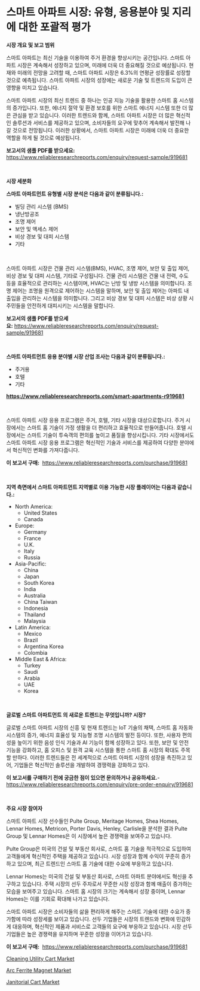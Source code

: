 <p><h1>스마트 아파트 시장: 유형, 응용분야 및 지리에 대한 포괄적 평가</h1></p><p><strong>시장 개요 및 보고 범위</strong></p>
<p><p>스마트 아파트는 최신 기술을 이용하여 주거 환경을 향상시키는 공간입니다. 스마트 아파트 시장은 계속해서 성장하고 있으며, 미래에 더욱 더 중요해질 것으로 예상됩니다. 현재와 미래의 전망을 고려할 때, 스마트 아파트 시장은 6.3%의 연평균 성장률로 성장할 것으로 예측됩니다. 스마트 아파트 시장의 성장에는 새로운 기술 및 트렌드의 도입이 큰 영향을 미치고 있습니다.</p><p>스마트 아파트 시장의 최신 트렌드 중 하나는 인공 지능 기술을 활용한 스마트 홈 시스템의 증가입니다. 또한, 에너지 절약 및 환경 보호를 위한 스마트 에너지 시스템 또한 더 많은 관심을 받고 있습니다. 이러한 트렌드와 함께, 스마트 아파트 시장은 더 많은 혁신적인 솔루션과 서비스를 제공하고 있으며, 소비자들의 요구에 맞추어 계속해서 발전해 나갈 것으로 전망됩니다. 이러한 상황에서, 스마트 아파트 시장은 미래에 더욱 더 중요한 역할을 하게 될 것으로 예상됩니다.</p></p>
<p><strong>보고서의 샘플 PDF를 받으세요:</strong> <a href="https://www.reliableresearchreports.com/enquiry/request-sample/919681">https://www.reliableresearchreports.com/enquiry/request-sample/919681</a></p>
<p>&nbsp;</p>
<p><strong>시장 세분화</strong></p>
<p><strong>스마트 아파트먼트 유형별 시장 분석은 다음과 같이 분류됩니다.:</strong></p>
<p><ul><li>빌딩 관리 시스템 (BMS)</li><li>냉난방공조</li><li>조명 제어</li><li>보안 및 액세스 제어</li><li>비상 경보 및 대피 시스템</li><li>기타</li></ul></p>
<p>&nbsp;</p>
<p><p>스마트 아파트 시장은 건물 관리 시스템(BMS), HVAC, 조명 제어, 보안 및 출입 제어, 비상 경보 및 대피 시스템, 기타로 구성됩니다. 건물 관리 시스템은 건물 내 전력, 수도 등을 효율적으로 관리하는 시스템이며, HVAC는 난방 및 냉방 시스템을 의미합니다. 조명 제어는 조명을 원격으로 제어하는 시스템을 말하며, 보안 및 출입 제어는 아파트 내 출입을 관리하는 시스템을 의미합니다. 그리고 비상 경보 및 대피 시스템은 비상 상황 시 주민들을 안전하게 대피시키는 시스템을 말합니다.</p></p>
<p><strong>보고서의 샘플 PDF를 받으세요:</strong>&nbsp;<a href="https://www.reliableresearchreports.com/enquiry/request-sample/919681">https://www.reliableresearchreports.com/enquiry/request-sample/919681</a></p>
<p>&nbsp;</p>
<p><strong> 스마트 아파트먼트 응용 분야별 시장 산업 조사는 다음과 같이 분류됩니다.:</strong></p>
<p><ul><li>주거용</li><li>호텔</li><li>기타</li></ul></p>
<p><strong><a href="https://www.reliableresearchreports.com/smart-apartments-r919681">https://www.reliableresearchreports.com/smart-apartments-r919681</a></strong></p>
<p>&nbsp;</p>
<p><p>스마트 아파트 시장 응용 프로그램은 주거, 호텔, 기타 시장을 대상으로합니다. 주거 시장에서는 스마트 홈 기술이 가정 생활을 더 편리하고 효율적으로 만들어줍니다. 호텔 시장에서는 스마트 기술이 투숙객의 편의를 높이고 품질을 향상시킵니다. 기타 시장에서도 스마트 아파트 시장 응용 프로그램은 혁신적인 기술과 서비스를 제공하여 다양한 분야에서 혁신적인 변화를 가져다줍니다.</p></p>
<p><strong>이 보고서 구매:</strong>&nbsp; <a href="https://www.reliableresearchreports.com/purchase/919681">https://www.reliableresearchreports.com/purchase/919681</a></p>
<p>&nbsp;</p>
<p><strong>지역 측면에서 스마트 아파트먼트 지역별로 이용 가능한 시장 플레이어는 다음과 같습니다.:</strong></p>
<p><ul>
    <li>
        North America:
        <ul>
            <li>United States</li>
            <li>Canada</li>
        </ul>
    </li>
    <li>
        Europe:
        <ul>
            <li>Germany</li>
            <li>France</li>
            <li>U.K.</li>
            <li>Italy</li>
            <li>Russia</li>
        </ul>
    </li>
    <li>
        Asia-Pacific:
        <ul>
            <li>China</li>
            <li>Japan</li>
            <li>South Korea</li>
            <li>India</li>
            <li>Australia</li>
            <li>China Taiwan</li>
            <li>Indonesia</li>
            <li>Thailand</li>
            <li>Malaysia</li>
        </ul>
    </li>
    <li>
        Latin America:
        <ul>
            <li>Mexico</li>
            <li>Brazil</li>
            <li>Argentina Korea</li>
            <li>Colombia</li>
        </ul>
    </li>
    <li>
        Middle East & Africa:
        <ul>
            <li>Turkey</li>
            <li>Saudi</li>
            <li>Arabia</li>
            <li>UAE</li>
            <li>Korea</li>
        </ul>
    </li>
    </ul></p>
<p>&nbsp;</p>
<p><strong>글로벌 스마트 아파트먼트 의 새로운 트렌드는 무엇입니까? 시장?</strong></p>
<p><p>글로벌 스마트 아파트 시장의 신흥 및 현재 트렌드는 IoT 기술의 채택, 스마트 홈 자동화 시스템의 증가, 에너지 효율성 및 지능형 조명 시스템의 발전 등이다. 또한, 사용자 편의성을 높이기 위한 음성 인식 기술과 AI 기능이 함께 성장하고 있다. 또한, 보안 및 안전 기능을 강화하고, 홈 오피스 및 원격 교육 시스템을 통한 스마트 홈 시장의 확대도 주목할 만하다. 이러한 트렌드들은 전 세계적으로 스마트 아파트 시장의 성장을 촉진하고 있어, 기업들은 혁신적인 솔루션을 개발하여 경쟁력을 강화하고 있다.</p></p>
<p><strong>이 보고서를 구매하기 전에 궁금한 점이 있으면 문의하거나 공유하세요.</strong>- <a href="https://www.reliableresearchreports.com/enquiry/pre-order-enquiry/919681">https://www.reliableresearchreports.com/enquiry/pre-order-enquiry/919681</a></p>
<p>&nbsp;</p>
<p><strong>주요 시장 참여자</strong></p>
<p><p>스마트 아파트 시장 선수들인 Pulte Group, Meritage Homes, Shea Homes, Lennar Homes, Metricon, Porter Davis, Henley, Carlisle을 분석한 결과 Pulte Group 및 Lennar Homes은 이 시장에서 높은 경쟁력을 보여주고 있습니다. </p><p>Pulte Group은 미국의 건설 및 부동산 회사로, 스마트 홈 기술을 적극적으로 도입하여 고객들에게 혁신적인 주택을 제공하고 있습니다. 시장 성장과 함께 수익이 꾸준히 증가하고 있으며, 최근 트렌드인 스마트 홈 기술에 대한 수요에 부응하고 있습니다.</p><p>Lennar Homes는 미국의 건설 및 부동산 회사로, 스마트 아파트 분야에서도 혁신을 추구하고 있습니다. 주택 시장의 선두 주자로서 꾸준한 시장 성장과 함께 매출이 증가하는 모습을 보여주고 있습니다. 스마트 홈 시장의 크기는 계속해서 성장 중이며, Lennar Homes는 이를 기회로 확대해 나가고 있습니다.</p><p>스마트 아파트 시장은 소비자들의 삶을 편리하게 해주는 스마트 기술에 대한 수요가 증가함에 따라 성장세를 보이고 있습니다. 선두 기업들은 시장의 트렌드와 변화에 민감하게 대응하며, 혁신적인 제품과 서비스로 고객들의 요구에 부응하고 있습니다. 시장 선두 기업들은 높은 경쟁력을 유지하며 꾸준한 성장을 이어가고 있습니다.</p></p>
<p><strong>이 보고서 구매:</strong>&nbsp;&nbsp;<a href="https://www.reliableresearchreports.com/purchase/919681">https://www.reliableresearchreports.com/purchase/919681</a></p>
<p><p><a href="https://github.com/singletonthaxterkelliehr2df/Market-Research-Report-List-2/blob/main/cleaning-utility-cart-market.md">Cleaning Utility Cart Market</a></p><p><a href="https://frill-swim-3cd.notion.site/Insights-into-Arc-Ferrite-Magnet-Market-Size-Analysing-Market-Share-Trends-and-Growth-from-2024-t-f5c31210369348ed8ca74250a23320d7">Arc Ferrite Magnet Market</a></p><p><a href="https://github.com/kufem1/Market-Research-Report-List-2/blob/main/janitorial-cart-market.md">Janitorial Cart Market</a></p></p>
